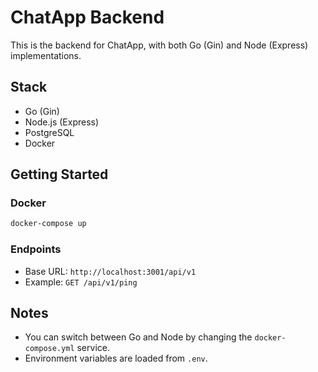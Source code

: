 # ChatApp Backend

This is the backend for ChatApp, with both Go (Gin) and Node (Express) implementations.

## Stack

- Go (Gin)
- Node.js (Express)
- PostgreSQL
- Docker

## Getting Started

### Docker

```bash
docker-compose up
```

### Endpoints

- Base URL: `http://localhost:3001/api/v1`
- Example: `GET /api/v1/ping`

## Notes

- You can switch between Go and Node by changing the `docker-compose.yml` service.
- Environment variables are loaded from `.env`.
